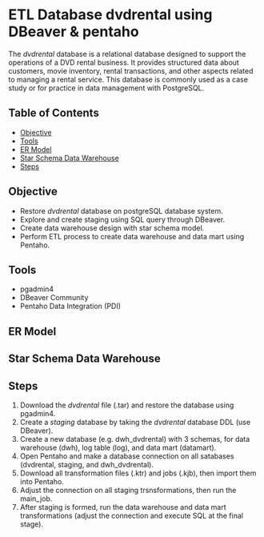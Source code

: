 # ETL Database dvdrental using DBeaver & pentaho

The *dvdrental* database is a relational database designed to support the operations of a DVD rental business. It provides structured data about customers, movie inventory, rental transactions, and other aspects related to managing a rental service. This database is commonly used as a case study or for practice in data management with PostgreSQL.

## Table of Contents

- [Objective](#objective)
- [Tools](#tools)
- [ER Model](#ermodel)
- [Star Schema Data Warehouse](#starschemadatawarehouse)
- [Steps](#steps)

## Objective

- Restore _dvdrental_ database on postgreSQL database system.
- Explore and create staging using SQL query through DBeaver.
- Create data warehouse design with star schema model.
- Perform ETL process to create data warehouse and data mart using Pentaho.

## Tools
- pgadmin4
- DBeaver Community
- Pentaho Data Integration (PDI)

## ER Model


## Star Schema Data Warehouse


## Steps
1. Download the _dvdrental_ file (.tar) and restore the database using pgadmin4.
2. Create a _staging_ database by taking the _dvdrental_ database DDL (use DBeaver).
3. Create a new database (e.g. dwh_dvdrental) with 3 schemas, for data warehouse (dwh), log table (log), and data mart (datamart).
4. Open Pentaho and make a database connection on all satabases (dvdrental, staging, and dwh_dvdrental).
5. Download all transformation files (.ktr) and jobs (.kjb), then import them into Pentaho.
6. Adjust the connection on all staging trsnsformations, then run the main_job.
7. After staging is formed, run the data warehouse and data mart transformations (adjust the connection and execute SQL at the final stage).
